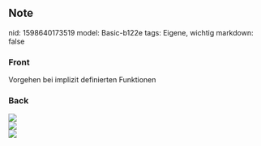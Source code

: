 ## Note
nid: 1598640173519
model: Basic-b122e
tags: Eigene, wichtig
markdown: false

### Front
Vorgehen bei implizit definierten Funktionen

### Back
<img src="paste-6ccee55aa59eeddfadb44c33d4ea560cf97a11b7.jpg">
<div><img src=
"paste-da34bab02a9d3ac1d253a1f8af481d3dd640f28d.jpg"></div>
<div><img src=
"paste-64fd8f4b18e7e38dee43b5c0c673e705a25cf826.jpg"></div>
